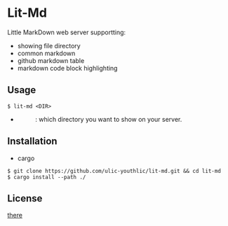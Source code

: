 # Lit-Md

Little MarkDown web server supportting:

- showing file directory
- common markdown
- github markdown table
- markdown code block highlighting

## Usage

```shell
$ lit-md <DIR>
```
- <DIR>: which directory you want to show on your server.

## Installation

- cargo
```shell
$ git clone https://github.com/ulic-youthlic/lit-md.git && cd lit-md
$ cargo install --path ./
```

## License

[there](./LICENSE)
